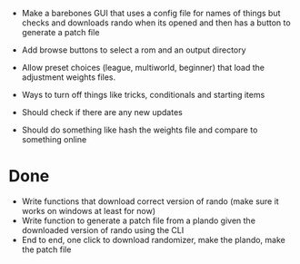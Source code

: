 - Make a barebones GUI that uses a config file for names of things but checks and downloads rando when its opened and then has a button to generate a patch file
- Add browse buttons to select a rom and an output directory
- Allow preset choices (league, multiworld, beginner) that load the adjustment weights files.
- Ways to turn off things like tricks, conditionals and starting items

- Should check if there are any new updates
- Should do something like hash the weights file and compare to something online


# Done
- Write functions that download correct version of rando (make sure it works on windows at least for now)
- Write function to generate a patch file from a plando given the downloaded version of rando using the CLI
- End to end, one click to download randomizer, make the plando, make the patch file
